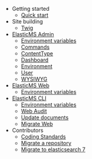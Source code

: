 - Getting started
  - [Quick start](/getting-started/quick-start.md)
- Site building
  - [Twig](/site-building/twig.md)
- [ElasticMS Admin](/elasticms-admin/index.md)
  - [Environment variables](/elasticms-admin/environment-variables.md)
  - [Commands](/elasticms-admin/commands/commands.md)
  - [ContentType](/elasticms-admin/contentType/contentType.md)
  - [Dashboard](/elasticms-admin/dashboard/dashboard.md)
  - [Environment](/elasticms-admin/environment/environment.md)
  - [User](/elasticms-admin/user/user.md)
  - [WYSIWYG](/elasticms-admin/wysiwyg/wysiwyg.md)
- [ElasticMS Web](/elasticms-web/index.md)
  - [Environment variables](/elasticms-web/parameters.md)
- [ElasticMS CLI](/elasticms-cli/index.md)
  - [Environment variables](/elasticms-cli/parameters.md)
  - [Web Audit](/elasticms-cli/audit.md)
  - [Update documents](/elasticms-cli/documents.md)
  - [Migrate Web](/elasticms-cli/migrate-web.md)
- Contributors
  - [Coding Standards](/contributors/coding_standards.md)
  - [Migrate a repository](/contributors/migrate-repo.md)
  - [Migrate to elasticsearch 7](/contributors/migrade-to-es7.md)

